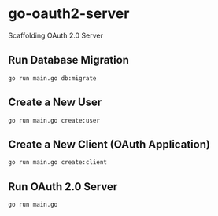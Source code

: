 # go-oauth2-server
Scaffolding OAuth 2.0 Server

## Run Database Migration
```
go run main.go db:migrate
```

## Create a New User
```
go run main.go create:user
```

## Create a New Client (OAuth Application)
```
go run main.go create:client
```

## Run OAuth 2.0 Server
```
go run main.go
```